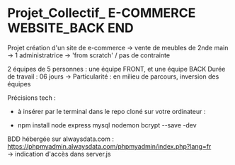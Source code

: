# Projet_Collectif_ E-COMMERCE WEBSITE_BACK END

Projet création d'un site de e-commerce
-> vente de meubles de 2nde main 
-> 1 administratrice
-> 'from scratch' / pas de contrainte

2 équipes de 5 personnes : une équipe FRONT, et une équipe BACK
Durée de travail : 06 jours
-> Particularité : en milieu de parcours, inversion des équipes

Précisions tech :
- à insérer par le terminal dans le repo cloné sur votre ordinateur :
* npm install node express mysql nodemon bcrypt --save -dev

BDD hébergée sur alwaysdata.com : https://phpmyadmin.alwaysdata.com/phpmyadmin/index.php?lang=fr
<br>-> indication d'accès dans server.js
